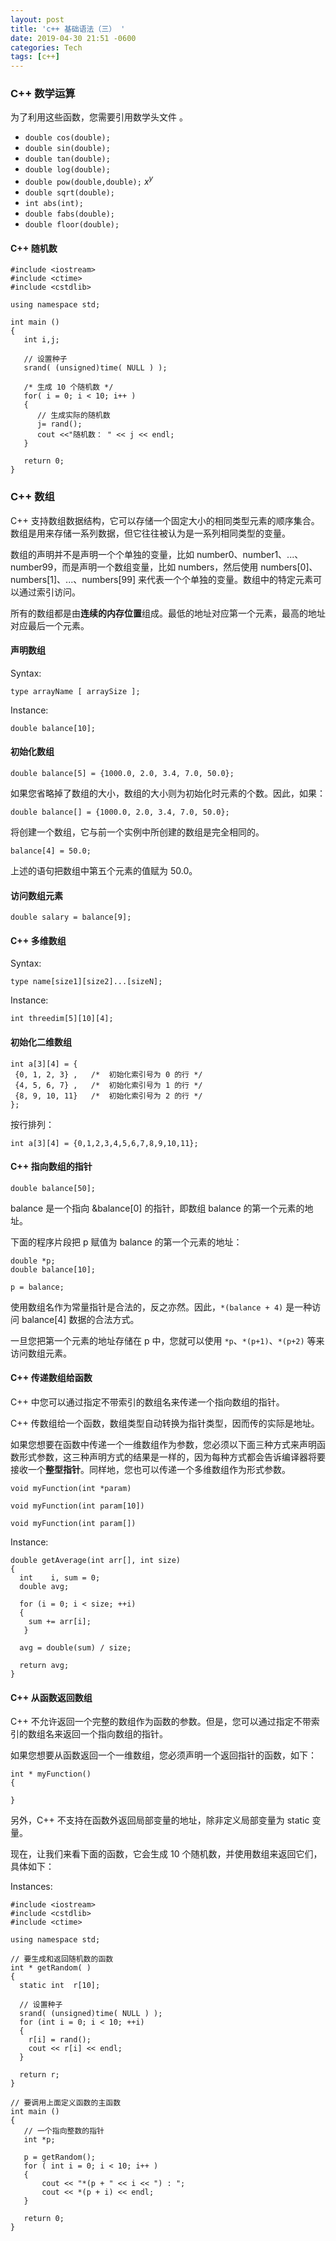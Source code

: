 ```yaml
---
layout: post
title: 'c++ 基础语法（三） '
date: 2019-04-30 21:51 -0600
categories: Tech
tags: [c++]
---
```



### C++ 数学运算
为了利用这些函数，您需要引用数学头文件 <cmath>。

- `double cos(double);`
- `double sin(double);`
- `double tan(double);`
- `double log(double);`
- `double pow(double,double);` $x^y$
- `double sqrt(double);`
- `int abs(int);`
- `double fabs(double);`
- `double floor(double);`

#### C++ 随机数

```
#include <iostream>
#include <ctime>
#include <cstdlib>

using namespace std;

int main ()
{
   int i,j;

   // 设置种子
   srand( (unsigned)time( NULL ) );

   /* 生成 10 个随机数 */
   for( i = 0; i < 10; i++ )
   {
      // 生成实际的随机数
      j= rand();
      cout <<"随机数： " << j << endl;
   }

   return 0;
}
```

### C++ 数组

C++ 支持数组数据结构，它可以存储一个固定大小的相同类型元素的顺序集合。数组是用来存储一系列数据，但它往往被认为是一系列相同类型的变量。

数组的声明并不是声明一个个单独的变量，比如 number0、number1、...、number99，而是声明一个数组变量，比如 numbers，然后使用 numbers[0]、numbers[1]、...、numbers[99] 来代表一个个单独的变量。数组中的特定元素可以通过索引访问。

所有的数组都是由**连续的内存位置**组成。最低的地址对应第一个元素，最高的地址对应最后一个元素。


#### 声明数组
Syntax:
```
type arrayName [ arraySize ];
```

Instance:
```
double balance[10];
```

#### 初始化数组

```
double balance[5] = {1000.0, 2.0, 3.4, 7.0, 50.0};
```

如果您省略掉了数组的大小，数组的大小则为初始化时元素的个数。因此，如果：
```
double balance[] = {1000.0, 2.0, 3.4, 7.0, 50.0};
```
将创建一个数组，它与前一个实例中所创建的数组是完全相同的。

```
balance[4] = 50.0;
```
上述的语句把数组中第五个元素的值赋为 50.0。

#### 访问数组元素
```
double salary = balance[9];
```

#### C++ 多维数组
Syntax:
```
type name[size1][size2]...[sizeN];
```

Instance:
```
int threedim[5][10][4];
```

#### 初始化二维数组

```
int a[3][4] = {  
 {0, 1, 2, 3} ,   /*  初始化索引号为 0 的行 */
 {4, 5, 6, 7} ,   /*  初始化索引号为 1 的行 */
 {8, 9, 10, 11}   /*  初始化索引号为 2 的行 */
};
```
按行排列：
```
int a[3][4] = {0,1,2,3,4,5,6,7,8,9,10,11};
```

#### C++ 指向数组的指针
```
double balance[50];
```
balance 是一个指向 &balance[0] 的指针，即数组 balance 的第一个元素的地址。

下面的程序片段把 p 赋值为 balance 的第一个元素的地址：
```
double *p;
double balance[10];

p = balance;
```

使用数组名作为常量指针是合法的，反之亦然。因此，`*(balance + 4)` 是一种访问 balance[4] 数据的合法方式。

一旦您把第一个元素的地址存储在 p 中，您就可以使用 `*p`、`*(p+1)`、`*(p+2)` 等来访问数组元素。

#### C++ 传递数组给函数
C++ 中您可以通过指定不带索引的数组名来传递一个指向数组的指针。

C++ 传数组给一个函数，数组类型自动转换为指针类型，因而传的实际是地址。

如果您想要在函数中传递一个一维数组作为参数，您必须以下面三种方式来声明函数形式参数，这三种声明方式的结果是一样的，因为每种方式都会告诉编译器将要接收一个**整型指针**。同样地，您也可以传递一个多维数组作为形式参数。

```
void myFunction(int *param)
```

```
void myFunction(int param[10])
```

```
void myFunction(int param[])
```

Instance:

```
double getAverage(int arr[], int size)
{
  int    i, sum = 0;       
  double avg;          

  for (i = 0; i < size; ++i)
  {
    sum += arr[i];
   }

  avg = double(sum) / size;

  return avg;
}
```

#### C++ 从函数返回数组
C++ 不允许返回一个完整的数组作为函数的参数。但是，您可以通过指定不带索引的数组名来返回一个指向数组的指针。

如果您想要从函数返回一个一维数组，您必须声明一个返回指针的函数，如下：

```
int * myFunction()
{

}
```

另外，C++ 不支持在函数外返回局部变量的地址，除非定义局部变量为 static 变量。

现在，让我们来看下面的函数，它会生成 10 个随机数，并使用数组来返回它们，具体如下：

Instances:
```
#include <iostream>
#include <cstdlib>
#include <ctime>

using namespace std;

// 要生成和返回随机数的函数
int * getRandom( )
{
  static int  r[10];

  // 设置种子
  srand( (unsigned)time( NULL ) );
  for (int i = 0; i < 10; ++i)
  {
    r[i] = rand();
    cout << r[i] << endl;
  }

  return r;
}

// 要调用上面定义函数的主函数
int main ()
{
   // 一个指向整数的指针
   int *p;

   p = getRandom();
   for ( int i = 0; i < 10; i++ )
   {
       cout << "*(p + " << i << ") : ";
       cout << *(p + i) << endl;
   }

   return 0;
}
```
